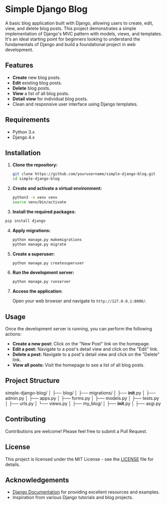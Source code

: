 # Simple Django Blog

A basic blog application built with Django, allowing users to create, edit, view, and delete blog posts. This project demonstrates a simple implementation of Django's MVC pattern with models, views, and templates. It's an ideal starting point for beginners looking to understand the fundamentals of Django and build a foundational project in web development.

## Features

- **Create** new blog posts.
- **Edit** existing blog posts.
- **Delete** blog posts.
- **View** a list of all blog posts.
- **Detail view** for individual blog posts.
- Clean and responsive user interface using Django templates.

## Requirements

- Python 3.x
- Django 4.x

## Installation

1. **Clone the repository:**

   ```bash
   git clone https://github.com/yourusername/simple-django-blog.git
   cd simple-django-blog
   ```

2. **Create and activate a virtual environment:**

   ```bash
   python3 -m venv venv
   source venv/bin/activate
   ```

3. **Install the required packages:**

  ```bash
  pip install django
  ```

4. **Apply migrations:**

   ```bash
   python manage.py makemigrations
   python manage.py migrate
   ```
   
5. **Create a superuser:**

   ```bash
   python manage.py createsuperuser
   ```

6. **Run the development server:**

   ```bash
   python manage.py runserver
   ```

7. **Access the application:**

   Open your web browser and navigate to `http://127.0.0.1:8000/`.

## Usage

Once the development server is running, you can perform the following actions:

- **Create a new post:** Click on the "New Post" link on the homepage.
- **Edit a post:** Navigate to a post's detail view and click on the "Edit" link.
- **Delete a post:** Navigate to a post's detail view and click on the "Delete" link.
- **View all posts:** Visit the homepage to see a list of all blog posts.

## Project Structure
simple-django-blog/
│
├── blog/
│   ├── migrations/
│   ├── __init__.py
│   ├── admin.py
│   ├── apps.py
│   ├── forms.py
│   ├── models.py
│   ├── tests.py
│   ├── urls.py
│   └── views.py
│
├── my_blog/
│   ├── __init__.py
│   ├── asgi.py

## Contributing

Contributions are welcome! Please feel free to submit a Pull Request.

## License

This project is licensed under the MIT License - see the [LICENSE](LICENSE) file for details.

## Acknowledgements

- [Django Documentation](https://docs.djangoproject.com/en/stable/) for providing excellent resources and examples.
- Inspiration from various Django tutorials and blog projects.
   

